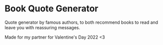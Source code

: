 # Book Quote Generator
Quote generator by famous authors, to both recommend books to read and leave you with reassuring messages. 

Made for my partner for Valentine's Day 2022 <3 
